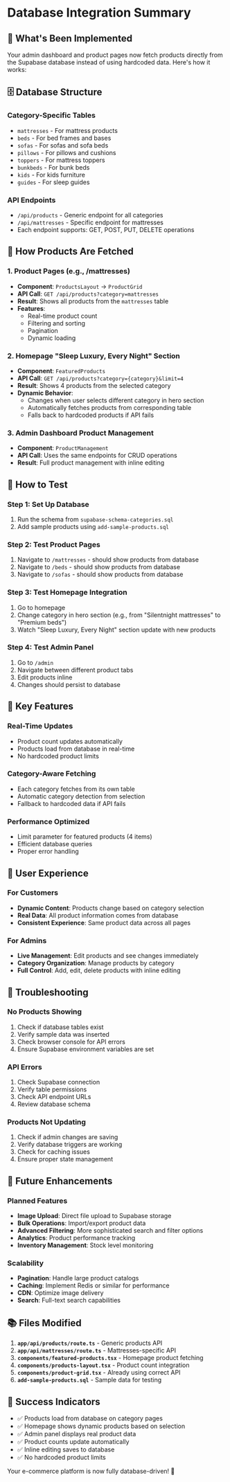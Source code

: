 # Database Integration Summary

## 🎯 **What's Been Implemented**

Your admin dashboard and product pages now fetch products directly from the Supabase database instead of using hardcoded data. Here's how it works:

## 🗄️ **Database Structure**

### **Category-Specific Tables**
- `mattresses` - For mattress products
- `beds` - For bed frames and bases
- `sofas` - For sofas and sofa beds
- `pillows` - For pillows and cushions
- `toppers` - For mattress toppers
- `bunkbeds` - For bunk beds
- `kids` - For kids furniture
- `guides` - For sleep guides

### **API Endpoints**
- `/api/products` - Generic endpoint for all categories
- `/api/mattresses` - Specific endpoint for mattresses
- Each endpoint supports: GET, POST, PUT, DELETE operations

## 🔄 **How Products Are Fetched**

### **1. Product Pages (e.g., /mattresses)**
- **Component**: `ProductsLayout` → `ProductGrid`
- **API Call**: `GET /api/products?category=mattresses`
- **Result**: Shows all products from the `mattresses` table
- **Features**: 
  - Real-time product count
  - Filtering and sorting
  - Pagination
  - Dynamic loading

### **2. Homepage "Sleep Luxury, Every Night" Section**
- **Component**: `FeaturedProducts`
- **API Call**: `GET /api/products?category={category}&limit=4`
- **Result**: Shows 4 products from the selected category
- **Dynamic Behavior**: 
  - Changes when user selects different category in hero section
  - Automatically fetches products from corresponding table
  - Falls back to hardcoded products if API fails

### **3. Admin Dashboard Product Management**
- **Component**: `ProductManagement`
- **API Call**: Uses the same endpoints for CRUD operations
- **Result**: Full product management with inline editing

## 🚀 **How to Test**

### **Step 1: Set Up Database**
1. Run the schema from `supabase-schema-categories.sql`
2. Add sample products using `add-sample-products.sql`

### **Step 2: Test Product Pages**
1. Navigate to `/mattresses` - should show products from database
2. Navigate to `/beds` - should show products from database
3. Navigate to `/sofas` - should show products from database

### **Step 3: Test Homepage Integration**
1. Go to homepage
2. Change category in hero section (e.g., from "Silentnight mattresses" to "Premium beds")
3. Watch "Sleep Luxury, Every Night" section update with new products

### **Step 4: Test Admin Panel**
1. Go to `/admin`
2. Navigate between different product tabs
3. Edit products inline
4. Changes should persist to database

## 🔧 **Key Features**

### **Real-Time Updates**
- Product count updates automatically
- Products load from database in real-time
- No hardcoded product limits

### **Category-Aware Fetching**
- Each category fetches from its own table
- Automatic category detection from selection
- Fallback to hardcoded data if API fails

### **Performance Optimized**
- Limit parameter for featured products (4 items)
- Efficient database queries
- Proper error handling

## 📱 **User Experience**

### **For Customers**
- **Dynamic Content**: Products change based on category selection
- **Real Data**: All product information comes from database
- **Consistent Experience**: Same product data across all pages

### **For Admins**
- **Live Management**: Edit products and see changes immediately
- **Category Organization**: Manage products by category
- **Full Control**: Add, edit, delete products with inline editing

## 🐛 **Troubleshooting**

### **No Products Showing**
1. Check if database tables exist
2. Verify sample data was inserted
3. Check browser console for API errors
4. Ensure Supabase environment variables are set

### **API Errors**
1. Check Supabase connection
2. Verify table permissions
3. Check API endpoint URLs
4. Review database schema

### **Products Not Updating**
1. Check if admin changes are saving
2. Verify database triggers are working
3. Check for caching issues
4. Ensure proper state management

## 🔮 **Future Enhancements**

### **Planned Features**
- **Image Upload**: Direct file upload to Supabase storage
- **Bulk Operations**: Import/export product data
- **Advanced Filtering**: More sophisticated search and filter options
- **Analytics**: Product performance tracking
- **Inventory Management**: Stock level monitoring

### **Scalability**
- **Pagination**: Handle large product catalogs
- **Caching**: Implement Redis or similar for performance
- **CDN**: Optimize image delivery
- **Search**: Full-text search capabilities

## 📚 **Files Modified**

1. **`app/api/products/route.ts`** - Generic products API
2. **`app/api/mattresses/route.ts`** - Mattresses-specific API
3. **`components/featured-products.tsx`** - Homepage product fetching
4. **`components/products-layout.tsx`** - Product count integration
5. **`components/product-grid.tsx`** - Already using correct API
6. **`add-sample-products.sql`** - Sample data for testing

## 🎉 **Success Indicators**

- ✅ Products load from database on category pages
- ✅ Homepage shows dynamic products based on selection
- ✅ Admin panel displays real product data
- ✅ Product counts update automatically
- ✅ Inline editing saves to database
- ✅ No hardcoded product limits

Your e-commerce platform is now fully database-driven! 🚀

